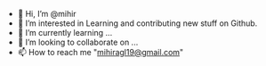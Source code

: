 - 👋 Hi, I’m @mihir
- 👀 I’m interested in Learning and contributing new stuff on Github.
- 🌱 I’m currently learning ...
- 💞️ I’m looking to collaborate on ...
- 📫 How to reach me "mihiragl19@gmail.com"

<!---
mihir26/mihir26 is a ✨ special ✨ repository because its `README.md` (this file) appears on your GitHub profile.
You can click the Preview link to take a look at your changes.
--->
